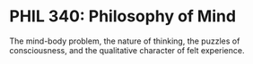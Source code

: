 # PHIL 340: Philosophy of Mind

The mind-body problem, the nature of thinking, the puzzles of consciousness, and the qualitative character of felt experience.